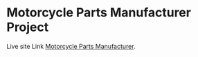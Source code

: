 # Motorcycle Parts Manufacturer Project

Live site Link [Motorcycle Parts Manufacturer](https://github.com/facebook/create-react-app).
